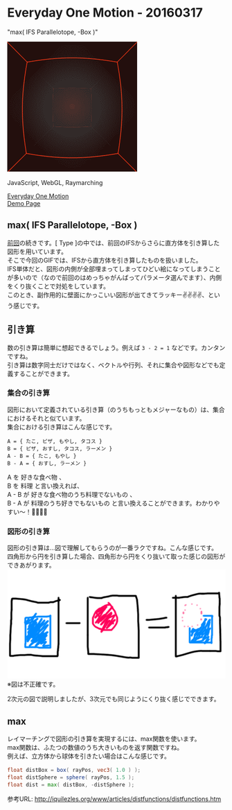# Everyday One Motion - 20160317  

"max( IFS Parallelotope, -Box )"  

![](20160317.gif)  

JavaScript, WebGL, Raymarching  

[Everyday One Motion](http://motions.work/motion/153)  
[Demo Page](http://fms-cat-eom.github.io/20160317)  

## max( IFS Parallelotope, -Box )  

[前回](https://github.com/fms-cat-eom/20160310)の続きです。[ Type ]の中では、前回のIFSからさらに直方体を引き算した図形を用いています。  
そこで今回のGIFでは、IFSから直方体を引き算したものを扱いました。  
IFS単体だと、図形の内側が全部埋まってしまってひどい絵になってしまうことが多いので（なので前回のはめっちゃがんばってパラメータ選んでます）、内側をくり抜くことで対処をしています。  
このとき、副作用的に壁面にかっこいい図形が出てきてラッキー✌✌✌✌、という感じです。  

## 引き算

数の引き算は簡単に想起できるでしょう。例えば `3 - 2 = 1` などです。カンタンですね。  
引き算は数字同士だけではなく、ベクトルや行列、それに集合や図形などでも定義することができます。  

### 集合の引き算

図形において定義されている引き算（のうちもっともメジャーなもの）は、集合におけるそれと似ています。  
集合における引き算はこんな感じです。  
```
A = { たこ, ピザ, もやし, タコス }
B = { ピザ, おすし, タコス, ラーメン }
A - B = { たこ, もやし }
B - A = { おすし, ラーメン }
```
A を 好きな食べ物 、  
B を 料理 と言い換えれば、  
A - B が 好きな食べ物のうち料理でないもの 、  
B - A が 料理のうち好きでもないもの と言い換えることができます。わかりやすい〜！🍕🍣🌮🍜  

### 図形の引き算

図形の引き算は…図で理解してもらうのが一番ラクですね。こんな感じです。  
四角形から円を引き算した場合、四角形から円をくり抜いて取った感じの図形ができあがります。  
![](boolSub.png)  
※図は不正確です。  

2次元の図で説明しましたが、3次元でも同じようにくり抜く感じでできます。  

## max

レイマーチングで図形の引き算を実現するには、max関数を使います。  
max関数は、ふたつの数値のうち大きいものを返す関数ですね。  
例えば、立方体から球体を引きたい場合はこんな感じです。  
```GLSL
float distBox = box( rayPos, vec3( 1.0 ) );
float distSphere = sphere( rayPos, 1.5 );
float dist = max( distBox, -distSphere );
```

参考URL: http://iquilezles.org/www/articles/distfunctions/distfunctions.htm
